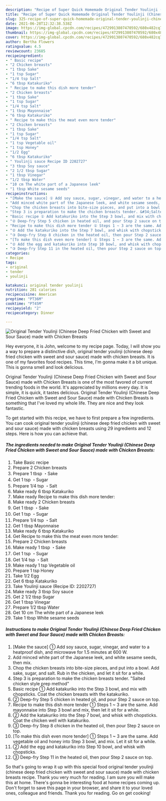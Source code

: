 ```yaml
---
description: "Recipe of Super Quick Homemade Original Tender Youlinji (Chinese Deep Fried Chicken with Sweet and Sour Sauce) made with Chicken Breasts"
title: "Recipe of Super Quick Homemade Original Tender Youlinji (Chinese Deep Fried Chicken with Sweet and Sour Sauce) made with Chicken Breasts"
slug: 325-recipe-of-super-quick-homemade-original-tender-youlinji-chinese-deep-fried-chicken-with-sweet-and-sour-sauce-made-with-chicken-breasts
date: 2021-06-28T12:32:38.538Z
image: https://img-global.cpcdn.com/recipes/4729913807470592/680x482cq70/original-tender-youlinji-chinese-deep-fried-chicken-with-sweet-and-sour-sauce-made-with-chicken-br-recipe-main-photo.jpg
thumbnail: https://img-global.cpcdn.com/recipes/4729913807470592/680x482cq70/original-tender-youlinji-chinese-deep-fried-chicken-with-sweet-and-sour-sauce-made-with-chicken-br-recipe-main-photo.jpg
cover: https://img-global.cpcdn.com/recipes/4729913807470592/680x482cq70/original-tender-youlinji-chinese-deep-fried-chicken-with-sweet-and-sour-sauce-made-with-chicken-br-recipe-main-photo.jpg
author: Bertha Flowers
ratingvalue: 4.5
reviewcount: 23685
recipeingredient:
- " Basic recipe"
- "2 Chicken breasts"
- "1 tbsp Sake"
- "1 tsp Sugar"
- "1/4 tsp Salt"
- "6 tbsp Katakuriko"
- " Recipe to make this dish more tender"
- "2 Chicken breasts"
- "1 tbsp Sake"
- "1 tsp Sugar"
- "1/4 tsp Salt"
- "1 tbsp Mayonnaise"
- "6 tbsp Katakuriko"
- " Recipe to make this the meat even more tender"
- "2 Chicken breasts"
- "1 tbsp Sake"
- "1 tsp Sugar"
- "1/4 tsp Salt"
- "1 tsp Vegetable oil"
- "1 tsp Honey"
- "1/2 Egg"
- "6 tbsp Katakuriko"
- " Youlinji sauce Recipe ID 2202727"
- "3 tbsp Soy sauce"
- "2 1/2 tbsp Sugar"
- "1 tbsp Vinegar"
- "1/2 tbsp Water"
- "10 cm The white part of a Japanese leek"
- "1 tbsp White sesame seeds"
recipeinstructions:
- "[Make the sauce] ① Add soy sauce, sugar, vinegar, and water to a heatproof dish, and microwave for 1.5 minutes at 600 W."
- "Add minced white part of the Japanese leek, and white sesame seeds, then mix."
- "Chop the chicken breasts into bite-size pieces, and put into a bowl. Add sake, sugar, and salt. Rub in the chicken, and let it sit for a while."
- "Step 3 is preparation to make the chicken breasts tender. &#34;Salted chicken style prep method&#34;"
- "Basic recipe ① Add katakuriko into the Step 3 bowl, and mix with chopsticks. Coat the chicken breasts with the katakuriko."
- "② Deep-fry Step 5 chicken in heated oil, and pour Step 2 sauce on top."
- "Recipe to make this dish more tender ① Steps 1 ~ 3 are the same. Add mayonnaise into Step 3 bowl and mix, then let it sit for a while."
- "② Add the katakuriko into the Step 7 bowl, and whisk with chopsticks. Coat the chicken well with katakuriko."
- "③ Deep-fry Step 8 chicken in the heated oil, then pour Step 2 sauce on top."
- "[To make this dish even more tender] ① Steps 1 ~ 3 are the same. Add vegetable oil and honey into Step 3 bowl, and mix. Let it sit for a while."
- "② Add the egg and katakuriko into Step 10 bowl, and whisk with chopsticks."
- "③ Deep-fry Step 11 in the heated oil, then pour Step 2 sauce on top."
categories:
- Recipe
tags:
- original
- tender
- youlinji

katakunci: original tender youlinji 
nutrition: 281 calories
recipecuisine: American
preptime: "PT36M"
cooktime: "PT45M"
recipeyield: "2"
recipecategory: Dinner

---
```



![Original Tender Youlinji (Chinese Deep Fried Chicken with Sweet and Sour Sauce) made with Chicken Breasts](https://img-global.cpcdn.com/recipes/4729913807470592/680x482cq70/original-tender-youlinji-chinese-deep-fried-chicken-with-sweet-and-sour-sauce-made-with-chicken-br-recipe-main-photo.jpg)

Hey everyone, it is John, welcome to my recipe page. Today, I will show you a way to prepare a distinctive dish, original tender youlinji (chinese deep fried chicken with sweet and sour sauce) made with chicken breasts. It is one of my favorites food recipes. This time, I'm gonna make it a bit unique. This is gonna smell and look delicious.



Original Tender Youlinji (Chinese Deep Fried Chicken with Sweet and Sour Sauce) made with Chicken Breasts is one of the most favored of current trending foods in the world. It's appreciated by millions every day. It is simple, it is quick, it tastes delicious. Original Tender Youlinji (Chinese Deep Fried Chicken with Sweet and Sour Sauce) made with Chicken Breasts is something that I've loved my whole life. They are nice and they look fantastic.


To get started with this recipe, we have to first prepare a few ingredients. You can cook original tender youlinji (chinese deep fried chicken with sweet and sour sauce) made with chicken breasts using 29 ingredients and 12 steps. Here is how you can achieve that.

<!--inarticleads1-->

##### The ingredients needed to make Original Tender Youlinji (Chinese Deep Fried Chicken with Sweet and Sour Sauce) made with Chicken Breasts:

1. Take  Basic recipe
1. Prepare 2 Chicken breasts
1. Prepare 1 tbsp ・Sake
1. Get 1 tsp ・Sugar
1. Prepare 1/4 tsp ・Salt
1. Make ready 6 tbsp Katakuriko
1. Make ready  Recipe to make this dish more tender:
1. Make ready 2 Chicken breasts
1. Get 1 tbsp ・Sake
1. Get 1 tsp ・Sugar
1. Prepare 1/4 tsp ・Salt
1. Get 1 tbsp Mayonnaise
1. Make ready 6 tbsp Katakuriko
1. Get  Recipe to make this the meat even more tender:
1. Prepare 2 Chicken breasts
1. Make ready 1 tbsp ・Sake
1. Get 1 tsp ・Sugar
1. Get 1/4 tsp ・Salt
1. Make ready 1 tsp Vegetable oil
1. Prepare 1 tsp Honey
1. Take 1/2 Egg
1. Get 6 tbsp Katakuriko
1. Take  Youlinji sauce (Recipe ID: 2202727)
1. Make ready 3 tbsp Soy sauce
1. Get 2 1/2 tbsp Sugar
1. Get 1 tbsp Vinegar
1. Prepare 1/2 tbsp Water
1. Get 10 cm The white part of a Japanese leek
1. Take 1 tbsp White sesame seeds




<!--inarticleads2-->

##### Instructions to make Original Tender Youlinji (Chinese Deep Fried Chicken with Sweet and Sour Sauce) made with Chicken Breasts:

1. [Make the sauce] ① Add soy sauce, sugar, vinegar, and water to a heatproof dish, and microwave for 1.5 minutes at 600 W.
1. Add minced white part of the Japanese leek, and white sesame seeds, then mix.
1. Chop the chicken breasts into bite-size pieces, and put into a bowl. Add sake, sugar, and salt. Rub in the chicken, and let it sit for a while.
1. Step 3 is preparation to make the chicken breasts tender. &#34;Salted chicken style prep method&#34;
1. Basic recipe ① Add katakuriko into the Step 3 bowl, and mix with chopsticks. Coat the chicken breasts with the katakuriko.
1. ② Deep-fry Step 5 chicken in heated oil, and pour Step 2 sauce on top.
1. Recipe to make this dish more tender ① Steps 1 ~ 3 are the same. Add mayonnaise into Step 3 bowl and mix, then let it sit for a while.
1. ② Add the katakuriko into the Step 7 bowl, and whisk with chopsticks. Coat the chicken well with katakuriko.
1. ③ Deep-fry Step 8 chicken in the heated oil, then pour Step 2 sauce on top.
1. [To make this dish even more tender] ① Steps 1 ~ 3 are the same. Add vegetable oil and honey into Step 3 bowl, and mix. Let it sit for a while.
1. ② Add the egg and katakuriko into Step 10 bowl, and whisk with chopsticks.
1. ③ Deep-fry Step 11 in the heated oil, then pour Step 2 sauce on top.




So that's going to wrap it up with this special food original tender youlinji (chinese deep fried chicken with sweet and sour sauce) made with chicken breasts recipe. Thank you very much for reading. I am sure you will make this at home. There's gonna be interesting food at home recipes coming up. Don't forget to save this page in your browser, and share it to your loved ones, colleague and friends. Thank you for reading. Go on get cooking!
